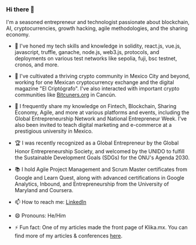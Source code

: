 ### Hi there 👋

I'm a seasoned entrepreneur and technologist passionate about blockchain, AI, cryptocurrencies, growth hacking, agile methodologies, and the sharing economy.

- 🌱 I've honed my tech skills and knowledge in solidity, react.js, vue.js, javascript, truffle, ganache, node.js, web3.js, protocols, and deployments on various test networks like sepolia, fuji, bsc testnet, cronos, and more.

- 👯 I've cultivated a thriving crypto community in Mexico City and beyond, working for one Mexican cryptocurrency exchange and the digital magazine "El Criptógrafo". I've also interacted with important crypto communities like [Bitcuners.org](https://bitcuners.org) in Cancún.

- 💬 I frequently share my knowledge on Fintech, Blockchain, Sharing Economy, Agile, and more at various platforms and events, including the Global Entrepreneurship Network and National Entrepreneur Week. I've also been invited to teach digital marketing and e-commerce at a prestigious university in Mexico.

- 🏆 I was recently recognized as a Global Entrepreneur by the Global Honor Entrepreneurship Society, and welcomed by the UNIDO to fulfill the Sustainable Development Goals (SDGs) for the ONU's Agenda 2030.

- 📚 I hold Agile Project Management and Scrum Master certificates from Google and Learn Quest, along with advanced certifications in Google Analytics, Inbound, and Entrepreneurship from the University of Maryland and Coursera.

- 📫 How to reach me: [LinkedIn](https://linkedin.com/in/your-profile)
- 😄 Pronouns: He/Him
- ⚡ Fun fact: One of my articles made the front page of Klika.mx. You can find more of my articles & conferences [here](https://drive.proton.me/urls/HAJNJ76S1G#ICfiZ3jeLpar).
